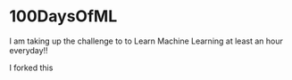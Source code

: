 # 100DaysOfML
I am taking up the challenge to to Learn  Machine Learning at least an hour everyday!!  

<p> I forked this</p>
